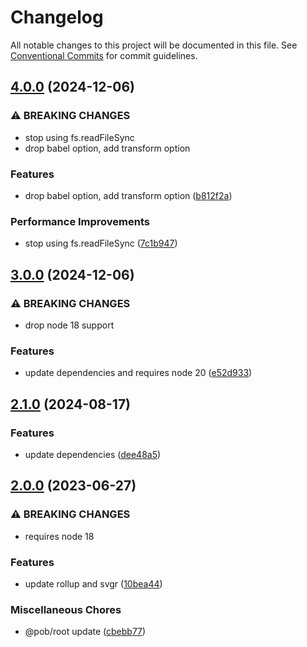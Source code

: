 # Changelog

All notable changes to this project will be documented in this file.
See [Conventional Commits](https://conventionalcommits.org) for commit guidelines.

## [4.0.0](https://github.com/christophehurpeau/rollup-plugin-svgr/compare/v3.0.0...v4.0.0) (2024-12-06)

### ⚠ BREAKING CHANGES

* stop using fs.readFileSync
* drop babel option, add transform option

### Features

* drop babel option, add transform option ([b812f2a](https://github.com/christophehurpeau/rollup-plugin-svgr/commit/b812f2abcdfe2f80d991b651645f23ac72f93e5f))

### Performance Improvements

* stop using fs.readFileSync ([7c1b947](https://github.com/christophehurpeau/rollup-plugin-svgr/commit/7c1b9479cf254f3e29ee04408c6415fd7521f55f))

## [3.0.0](https://github.com/christophehurpeau/rollup-plugin-svgr/compare/v2.1.0...v3.0.0) (2024-12-06)

### ⚠ BREAKING CHANGES

* drop node 18 support

### Features

* update dependencies and requires node 20 ([e52d933](https://github.com/christophehurpeau/rollup-plugin-svgr/commit/e52d933cf553b29da2e90efff830692a68aae3f3))

## [2.1.0](https://github.com/christophehurpeau/rollup-plugin-svgr/compare/v2.0.0...v2.1.0) (2024-08-17)

### Features

* update dependencies ([dee48a5](https://github.com/christophehurpeau/rollup-plugin-svgr/commit/dee48a5524035bee6fb0df78faedbd8b3c1090d3))

## [2.0.0](https://github.com/christophehurpeau/rollup-plugin-svgr/compare/v1.0.0...v2.0.0) (2023-06-27)


### ⚠ BREAKING CHANGES

* requires node 18

### Features

* update rollup and svgr ([10bea44](https://github.com/christophehurpeau/rollup-plugin-svgr/commit/10bea44c1c35d4be7dc98aec915fa1becad1a937))


### Miscellaneous Chores

* @pob/root update ([cbebb77](https://github.com/christophehurpeau/rollup-plugin-svgr/commit/cbebb77fbb90acebe755b304eadecb5354a3429d))
